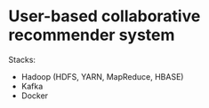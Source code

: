# User-based collaborative recommender system

Stacks: 

+ Hadoop (HDFS, YARN, MapReduce, HBASE) 
+ Kafka 
+ Docker 
